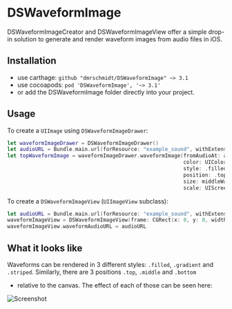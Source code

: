 DSWaveformImage
===============

DSWaveformImageCreator and DSWaveformImageView offer a simple drop-in solution
to generate and render waveform images from audio files in iOS.

Installation
------------

* use carthage: `github "dmrschmidt/DSWaveformImage" ~> 3.1`
* use cocoapods: `pod 'DSWaveformImage', '~> 3.1'`
* or add the DSWaveformImage folder directly into your project.

Usage
-----

To create a `UIImage` using `DSWaveformImageDrawer`:

```swift
let waveformImageDrawer = DSWaveformImageDrawer()
let audioURL = Bundle.main.url(forResource: "example_sound", withExtension: "m4a")!
let topWaveformImage = waveformImageDrawer.waveformImage(fromAudioAt: audioURL,
                                                         color: UIColor.black,
                                                         style: .filled,
                                                         position: .top,
                                                         size: middleWaveformView.bounds.size,
                                                         scale: UIScreen.main.scale)
```

To create a `DSWaveformImageView` (`UIImageView` subclass):

```swift
let audioURL = Bundle.main.url(forResource: "example_sound", withExtension: "m4a")!
waveformImageView = DSWaveformImageView(frame: CGRect(x: 0, y: 0, width: 500, height: 300)
waveformImageView.waveformAudioURL = audioURL
```

What it looks like
------------------

Waveforms can be rendered in 3 different styles: `.filled`, `.gradient` and
`.striped`. Similarly, there are 3 positions `.top`, `.middle` and `.bottom`
- relative to the canvas. The effect of each of those can be seen here:

![Screenshot](https://github.com/dmrschmidt/DSWaveformImage/blob/master/screenshot.png)
